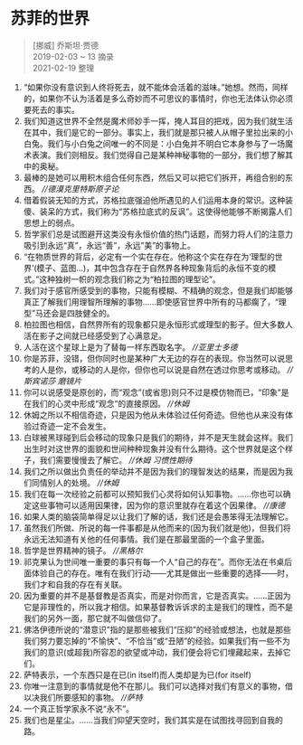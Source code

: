 # 苏菲的世界
> [挪威] 乔斯坦·贾德  
> 2019-02-03 ~ 13 摘录  
> 2021-02-19 整理

1. “如果你没有意识到人终将死去，就不能体会活着的滋味。”她想。然而，同样的，如果你不认为活着是多么奇妙而不可思议的事情时，你也无法体认你必须要死去的事实。
2. 我们知道这世界不全然是魔术师妙手一挥，掩人耳目的把戏，因为我们就生活在其中，我们是它的一部分。事实上，我们就是那只被人从帽子里拉出来的小白兔。我们与小白兔之间唯一的不同是：小白兔并不明白它本身参与了一场魔术表演。我们则相反。我们觉得自己是某种神秘事物的一部分，我们想了解其中的奥秘。
3. 最棒的是她可以用积木组合任何东西，然后又可以把它们拆开，再组合别的东西。 _//德漠克里特斯原子论_
4. 借着假装无知的方式，苏格拉底强迫他所遇见的人们运用本身的常识。这种装傻、装呆的方式，我们称为“苏格拉底式的反讽”。这使得他能够不断揭露人们思想上的弱点。
5. 哲学家们总是试图避开这类没有永恒价值的热门话题，而努力将人们的注意力吸引到永远“真”，永远“善”，永远”美”的事物上。
6. “在物质世界的背后，必定有一个实在存在。他称这个实在存在为‘理型的世界’(模子、蓝图…)，其中包含存在于自然界各种现象背后的永恒不变的模式。”这种独树一帜的观念我们称之为“柏拉图的理型论”。
7. 我们对于感官所感受到的事物，只能有模糊、不精确的观念，但是我们却能够真正了解我们用理智所理解的事物……即使感官世界中所有的马都瘸了，“理型”马还会是四肢健全的。
8. 柏拉图也相信，自然界所有的现象都只是永恒形式或理型的影子。但大多数人活在影子之间就已经感受到了心满意足。
9. 人活在这个星球上是为了替每一样东西取名字。 _//亚里士多德_
10. 你是苏菲，没错，但你同时也是某种广大无边的存在的表现。你当然可以说思考的人是你，或移动的人是你，但你也可以说是自然在透过你思考或移动。 _//斯宾诺莎 磨镜片_
11. 你可以说感受是原创的，而“观念”(或省思)则只不过是模仿物而已，“印象”是在我们的心灵中形成“观念”的直接原因。 _//休姆_
12. 休姆之所以不相信奇迹，只是因为他从未体验过任何奇迹。但他也从来没有体验过奇迹一定不会发生。
13. 白球被黑球碰到后会移动的现象只是我们的期待，并不是天生就会这样。我们出生时对这世界的面貌和世间种种现象并没有什么期待。这个世界就是这个样子，我们需要慢慢去了解它。 _//休姆 习惯性期待_
14. 我们之所以做出负责任的举动并不是因为我们的理智发达的结果，而是因为我们同情别人的处境。 _//休姆_
15. 我们在每一次经验之前都可以预知我们心灵将如何认知事物。......你也可以确定这些事物可以适用因果律，因为你的意识里就存在着这个因果律。 _//康德_
16. 如果人类的脑袋简单得足以让我们了解的话，我们还是会愚笨得无法理解它。
17. 虽然我们所做、所说的每一件事都是从他而来的(因为我们就是他)，但我们将永远无法知道有关他的任何事情。我们是在那最里面的一个盒子里面。
18. 哲学是世界精神的镜子。 _//黑格尔_
19. 祁克果认为世间唯一重要的事只有每一个人“自己的存在”。而你无法在书桌后面体验自己的存在。唯有在我们行动——尤其是做出一些重要的选择——时，我们才和自我的存在有关联。
20. 因为重要的并不是基督教是否真实，而是对你而言，它是否真实。......正因为它是非理性的，所以我才相信。如果基督教诉诉求的主是我们的理性，而不是我们的另外一面，那它就不叫做信仰了。
21. 佛洛伊德所说的“潜意识”指的是那些被我们“压抑”的经验或想法，也就是那些我们努力要忘掉的“不愉快”、“不恰当”或“丑陋”的经验。如果我们有一些不为我们的意识(或超我)所容忍的欲望或冲动，我们便会将它们埋藏起来，去掉它们。
22. 萨特表示，一个东西只是在已(in itself)而人类却是为已(for itself)
23. 你唯一注意到的事情就是他不在那儿。我们可以选择对我们有意义的事物，借以决我们所要感知的事物。 _//萨特_
24. 一个真正哲学家永不说“永不”。
25. 我们也是星尘。......当我们仰望天空时，我们其实是在试图找寻回到自我的路。
